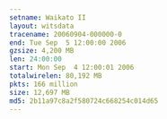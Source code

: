 ```yaml
---
setname: Waikato II
layout: witsdata
tracename: 20060904-000000-0
end: Tue Sep  5 12:00:00 2006
gzsize: 4,200 MB
len: 24:00:00
start: Mon Sep  4 12:00:01 2006
totalwirelen: 80,192 MB
pkts: 166 million
size: 12,697 MB
md5: 2b11a97c8a2f580724c668254c014d65
---
```

